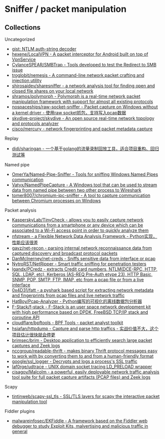 # Sniffer / packet manipulation

## Collections

Uncategorized

* [gist: NTLM auth-string decoder](https://gist.github.com/aseering/829a2270b72345a1dc42)
* [hexene/LocalVPN - A packet interceptor for Android built on top of VpnService](https://github.com/hexene/LocalVPN)
* [CylanceSPEAR/SMBTrap - Tools developed to test the Redirect to SMB issue](https://github.com/CylanceSPEAR/SMBTrap)
* [troglobit/nemesis - A command-line network packet crafting and injection utility](https://github.com/troglobit/nemesis)
* [shirosaidev/sharesniffer - a network analysis tool for finding open and closed file shares on your local network](https://github.com/shirosaidev/sharesniffer)
* [shramos/polymorph - Polymorph is a real-time network packet manipulation framework with support for almost all existing protocols](https://github.com/shramos/polymorph)
* [nospaceships/raw-socket-sniffer - Packet capture on Windows without a kernel driver - 使用raw socket抓包，支持写入pcap数据](https://github.com/nospaceships/raw-socket-sniffer)
* [skydive-project/skydive - An open source real-time network topology and protocols analyzer](https://github.com/skydive-project/skydive)
* [cisco/mercury - network fingerprinting and packet metadata capture](https://github.com/cisco/mercury)

Replay

* [didi/sharingan - 一个基于golang的流量录制回放工具，适合项目重构、回归测试等](https://github.com/didi/sharingan)

Named pipe

* [OmerYa/Named-Pipe-Sniffer - Tools for sniffing Windows Named Pipes communication](https://github.com/OmerYa/Named-Pipe-Sniffer)
* [Vatyx/NamedPipeCapture - A Windows tool that can be used to stream data from named pipe between two other process to Wireshark](https://github.com/Vatyx/NamedPipeCapture)
* [tomer8007/chromium-ipc-sniffer - A tool to capture communication between Chromium processes on Windows](https://github.com/tomer8007/chromium-ipc-sniffer)

Packet analysis

* [KasperskyLab/TinyCheck - allows you to easily capture network communications from a smartphone or any device which can be associated to a Wi-Fi access point in order to quickly analyze them](https://github.com/KasperskyLab/TinyCheck)
* [nfstream - a Flexible Network Data Analysis Framework - Python实现，性能应该很差](https://github.com/nfstream/nfstream)
* [gavz/net-recon - parsing internal network reconnaissance data from captured discovery and broadcast protocol packets](https://github.com/gavz/net-recon)
* [DanMcInerney/net-creds - Sniffs sensitive data from interface or pcap](https://github.com/DanMcInerney/net-creds)
* [NytroRST/NetRipper - Smart traffic sniffing for penetration testers](https://github.com/NytroRST/NetRipper)
* [lgandx/PCredz - extracts Credit card numbers, NTLM(DCE-RPC, HTTP, SQL, LDAP, etc), Kerberos (AS-REQ Pre-Auth etype 23), HTTP Basic, SNMP, POP, SMTP, FTP, IMAP, etc from a pcap file or from a live interface](https://github.com/lgandx/PCredz)
* [0x4D31/fatt - a pyshark based script for extracting network metadata and fingerprints from pcap files and live network traffic](https://github.com/0x4D31/fatt)
* [HatBoy/Pcap-Analyzer - Python编写的可视化的离线数据包分析器](https://github.com/HatBoy/Pcap-Analyzer)
* [F-Stack/f-stack - F-Stack is an user space network development kit with high performance based on DPDK, FreeBSD TCP/IP stack and coroutine API](https://github.com/F-Stack/f-stack)
* [cloudflare/bpftools - BPF Tools - packet analyst toolkit](https://github.com/cloudflare/bpftools)
* [hsiafan/httpdump - Capture and parse http traffics - 实战价值不大，这个项目估计很快就会停更](https://github.com/hsiafan/httpdump)
* [brimsec/brim - Desktop application to efficiently search large packet captures and Zeek logs](https://github.com/brimsec/brim)
* [nccgroup/readable-thrift - makes binary Thrift protocol messages easy to work with by converting them to and from a human-friendly format](https://github.com/nccgroup/readable-thrift)
* [google/ssl_logger - Decrypts and logs a process's SSL traffic](https://github.com/google/ssl_logger)
* [laf0rge/udtrace - UNIX domain socket tracing LD_PRELOAD wrapper](https://github.com/laf0rge/udtrace)
* [cisagov/Malcolm - a powerful, easily deployable network traffic analysis tool suite for full packet capture artifacts (PCAP files) and Zeek logs](https://github.com/cisagov/Malcolm)

Scapy

* [tintinweb/scapy-ssl_tls - SSL/TLS layers for scapy the interactive packet manipulation tool](https://github.com/tintinweb/scapy-ssl_tls)

Fiddler plugins

* [malwareinfosec/EKFiddle - A framework based on the Fiddler web debugger to study Exploit Kits, malvertising and malicious traffic in general](https://github.com/malwareinfosec/EKFiddle)
